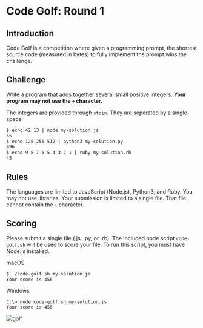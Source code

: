 Code Golf: Round 1
===========================

## Introduction

Code Golf is a competition where given a programming prompt, the shortest source code (measured in bytes) to fully implement the prompt wins the challenge.

## Challenge

Write a program that adds together several small positive integers. **Your program may not use the `+` character.**

The integers are provided through `stdin`. They are seperated by a single space

```bash
$ echo 42 13 | node my-solution.js
55
$ echo 128 256 512 | python3 my-solution.py
896
$ echo 9 8 7 6 5 4 3 2 1 | ruby my-solution.rb
45
``` 

## Rules

The languages are limited to JavaScript (Node.js), Python3, and Ruby. You may not use libraries. Your submission is limited to a single file. That file cannot contain the `+` character.

## Scoring

Please submit a single file (.js, .py, or .rb). The included node script `code-golf.sh` will be used to score your file. To run this script, you must have Node.js installed.

macOS
```bash
$ ./code-golf.sh my-solution.js
Your score is 456
```

Windows
```
C:\> node code-golf.sh my-solution.js
Your score is 456
```


![golf](https://media.giphy.com/media/Moo8SpSUk6R4A/giphy.gif)
